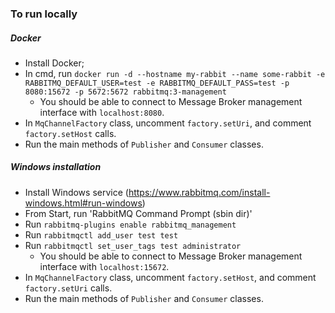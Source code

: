 ### To run locally
##### Docker
* Install Docker;
* In cmd, run `docker run -d --hostname my-rabbit --name some-rabbit -e RABBITMQ_DEFAULT_USER=test -e RABBITMQ_DEFAULT_PASS=test -p 8080:15672 -p 5672:5672 rabbitmq:3-management`
  * You should be able to connect to Message Broker management interface with `localhost:8080`.
* In `MqChannelFactory` class, uncomment `factory.setUri`, and comment `factory.setHost` calls.
* Run the main methods of `Publisher` and `Consumer` classes.

##### Windows installation
* Install Windows service (https://www.rabbitmq.com/install-windows.html#run-windows)
* From Start, run 'RabbitMQ Command Prompt (sbin dir)'
* Run `rabbitmq-plugins enable rabbitmq_management`
* Run `rabbitmqctl add_user test test`
* Run `rabbitmqctl set_user_tags test administrator`
  * You should be able to connect to Message Broker management interface with `localhost:15672`.
* In `MqChannelFactory` class, uncomment `factory.setHost`, and comment `factory.setUri` calls.
* Run the main methods of `Publisher` and `Consumer` classes.